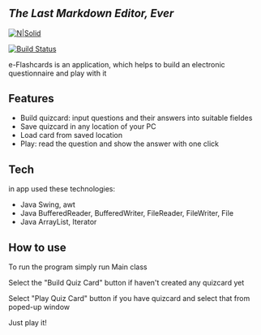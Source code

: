 # 
## _The Last Markdown Editor, Ever_

[![N|Solid](https://cldup.com/dTxpPi9lDf.thumb.png)](https://nodesource.com/products/nsolid)

[![Build Status](https://travis-ci.org/joemccann/dillinger.svg?branch=master)](https://travis-ci.org/joemccann/dillinger)

e-Flashcards is an application, which helps to build an electronic questionnaire and play with it

## Features

- Build quizcard: input questions and their answers into suitable fieldes
- Save quizcard in any location of your PC
- Load card from saved location
- Play: read the question and show the answer with one click

## Tech

in app used these technologies:

- Java Swing, awt
- Java BufferedReader, BufferedWriter, FileReader, FileWriter, File
- Java ArrayList, Iterator


## How to use

To run the program simply run Main class

Select the "Build Quiz Card" button if haven't created any quizcard yet

Select "Play Quiz Card" button if you have quizcard and select that from poped-up window

Just play it!
